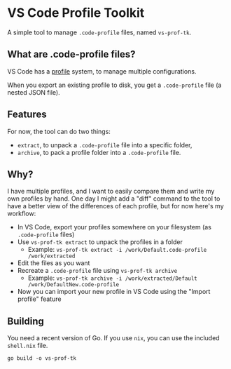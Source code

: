 # VS Code Profile Toolkit

A simple tool to manage `.code-profile` files, named `vs-prof-tk`.

## What are .code-profile files?

VS Code has a [profile](https://code.visualstudio.com/docs/editor/profiles) system, to manage multiple configurations.

When you export an existing profile to disk, you get a `.code-profile` file (a nested JSON file).

## Features

For now, the tool can do two things:

- `extract`, to unpack a `.code-profile` file into a specific folder,
- `archive`, to pack a profile folder into a `.code-profile` file.

## Why?

I have multiple profiles, and I want to easily compare them and write my own profiles by hand.
One day I might add a "diff" command to the tool to have a better view of the differences of each profile, but for now here's my workflow:

- In VS Code, export your profiles somewhere on your filesystem (as `.code-profile` files)
- Use `vs-prof-tk extract` to unpack the profiles in a folder
    - Example: `vs-prof-tk extract -i /work/Default.code-profile /work/extracted`
- Edit the files as you want
- Recreate a `.code-profile` file using `vs-prof-tk archive`
    - Example: `vs-prof-tk archive -i /work/extracted/Default /work/DefaultNew.code-profile`
- Now you can import your new profile in VS Code using the "Import profile" feature

## Building

You need a recent version of Go.
If you use `nix`, you can use the included `shell.nix` file.

```
go build -o vs-prof-tk
```